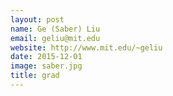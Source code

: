 ```yaml
---
layout: post
name: Ge (Saber) Liu
email: geliu@mit.edu
website: http://www.mit.edu/~geliu
date: 2015-12-01
image: saber.jpg
title: grad
---
```

